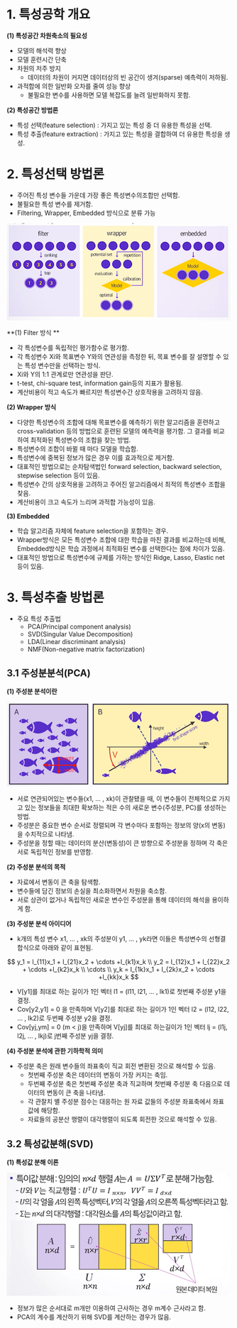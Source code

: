 # 1. 특성공학 개요



**(1) 특성공간 차원축소의 필요성**

- 모델의 해석력 향상
- 모델 훈련시간 단축
- 차원의 저주 방지 
  - 데이터의 차원이 커지면 데이터상의 빈 공간이 생겨(sparse) 예측력이 저하됨.
- 과적합에 의한 일반화 오차를 줄여 성능 향상 
  - 불필요한 변수를 사용하면 모델 복잡도를 늘려 일반화하지 못함.



**(2) 특성공간 방법론**

- 특성 선택(feature selection) : 가지고 있는 특성 중 더 유용한 특성을 선택.
- 특성 추출(feature extraction) : 가지고 있는 특성을 결합하여 더 유용한 특성을 생성.



# 2. 특성선택 방법론

- 주어진 특성 변수들 가운데 가장 좋은 특성변수의조합만 선택함.
- 불필요한 특성 변수를 제거함.
- Filtering, Wrapper, Embedded 방식으로 분류 가능

<img src="../../../../images/3_Feature_Engineering/image-20220308011159017.png" alt="image-20220308011159017" style="zoom:80%;" />

**(1) Filter 방식 **

- 각 특성변수를 독립적인 평가함수로 평가함.
- 각 특성변수 Xi와 목표변수 Y와의 연관성을 측정한 뒤, 목표 변수를 잘 설명할 수 있는 특성 변수만을 선택하는 방식.
- Xi와 Y의 1:1 관계로만 연관성을 판단.
- t-test, chi-square test, information gain등의 지표가 활용됨.
- 계산비용이 적고 속도가 빠르지만 특성변수간 상호작용을 고려하지 않음.



**(2) Wrapper 방식**

- 다양한 특성변수의 조합에 대해 목표변수를 예측하기 위한 알고리즘을 훈련하고 cross-validation 등의 방법으로 훈련된 모델의 예측력을 평가함. 그 결과를 비교하여 최적화된 특성변수의 조합을 찾는 방법.
- 특성변수의 조합이 바뀔 때 마다 모델을 학습함.
- 특성변수에 중복된 정보가 많은 경우 이를 효과적으로 제거함.
- 대표적인 방법으로는 순차탐색법인 forward selection, backward selection, stepwise selection 등이 있음.
- 특성변수 간의 상호적용을 고려하고 주어진 알고리즘에서 최적의 특성변수 조합을 찾음.
- 계산비용이 크고 속도가 느리며 과적합 가능성이 있음.



**(3) Embedded**

- 학습 알고리즘 자체에 feature selection을 포함하는 경우.
- Wrapper방식은 모든 특성변수 조합에 대한 학습을 마친 결과를 비교하는데 비해, Embedded방식은 학습 과정에서 최적화된 변수를 선택한다는 점에 차이가 있음.
- 대표적인 방법으로 특성변수에 규제를 가하는 방식인 Ridge, Lasso, Elastic net 등이 있음.



# 3. 특성추출 방법론

- 주요 특성 추출법
  - PCA(Principal component analysis)
  - SVD(Singular Value Decomposition)
  - LDA(Linear discriminant analysis)
  - NMF(Non-negative matrix factorization)



## 3.1 주성분분석(PCA)

**(1) 주성분 분석이란**

<img src="../../../../images/3_Feature_Engineering/image-20220308013220207.png" alt="image-20220308013220207" style="zoom:80%;" />

- 서로 연관되어있는 변수들(x1, ... , xk)이 관찰됐을 때, 이 변수들이 전체적으로 가지고 있는 정보들을 최대한 확보하는 적은 수의 새로운 변수(주성분, PC)를 생성하는 방법.
- 주성분은 중요한 변수 순서로 정렬되며 각 변수마다 포함하는 정보의 양(x의 변동)을 수치적으로 나타냄.
- 주성분을 정할 때는 데이터의 분산(변동성)이 큰 방향으로 주성분을 정하며 각 축은 서로 독립적인 정보를 반영함.



**(2) 주성분 분석의 목적**

- 자료에서 변동이 큰 축을 탐색함.
- 변수들에 담긴 정보의 손실을 최소화하면서 차원을 축소함.
- 서로 상관이 없거나 독립적인 새로운 변수인 주성분을 통해 데이터의 해석을 용이하게 함.



**(3) 주성분 분석 아이디어**

- k개의 특성 변수 x1, ... , xk의 주성분이 y1, ... , yk라면 이들은 특성변수의 선형결합식으로 아래와 같이 표현됨.

$$
y_1 = l_{11}x_1 + l_{21}x_2 + \cdots +l_{k1}x_k \\
y_2 = l_{12}x_1 + l_{22}x_2 + \cdots +l_{k2}x_k \\
\cdots \\
y_k = l_{1k}x_1 + l_{2k}x_2 + \cdots +l_{kk}x_k
$$

- V[y1]를 최대로 하는 길이가 1인 벡터 l1 = (l11, l21, ... , lk1)로 첫번째 주성분 y1을 결정.
- Cov[y2,y1] = 0 을 만족하며 V[y2]를 최대로 하는 길이가 1인 벡터 l2 = (l12, l22, ... , lk2)로 두번째 주성분 y2을 결정.
- Cov[yj,ym] = 0 (m < j)을 만족하며 V[yj]를 최대로 하는길이가 1인 벡터 lj = (l1j, l2j, ... , lkj)로 j번째 주성분 yj을 결정.



**(4) 주성분 분석에 관한 기하학적 의미**

- 주성분 축은 원래 변수들의 좌표축이 직교 회전 변환된 것으로 해석할 수 있음.
  - 첫번째 주성분 축은 데이터의 변동이 가장 커지는 축임.
  - 두번째 주성분 축은 첫번째 주성분 축과 직교하며 첫번째 주성분 축 다음으로 데이터의 변동이 큰 축을 나타냄.
  - 각 관찰치 별 주성분 점수는 대응하는 원 자료 값들의 주성분 좌표축에서 좌표 값에 해당함.
  - 자료들의 공분산 행렬이 대각행렬이 되도록 회전한 것으로 해석할 수 있음.



## 3.2 특성값분해(SVD)

**(1) 특성값 분해 이론**

<img src="../../../../images/3_Feature_Engineering/image-20220308020103576.png" alt="image-20220308020103576" style="zoom:80%;" />

- 정보가 많은 순서대로 m개만 이용하여 근사하는 경우 m계수 근사라고 함.
- PCA의 계수를 계산하기 위해 SVD를 계산하는 경우가 많음.


























